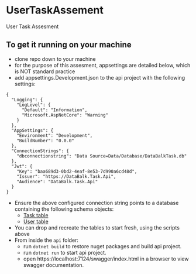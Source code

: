 # UserTaskAssement
User Task Assesment

## To get it running on your machine
* clone repo down to your machine
* for the purpose of this assesment, appsettings are detailed below, which is NOT standard practice
* add appsettings.Development.json to the api project with the following settings:

```
{
  "Logging": {
    "LogLevel": {
      "Default": "Information",
      "Microsoft.AspNetCore": "Warning"
    }
  },
  "AppSettings": {
    "Environment": "Development",
    "BuildNumber": "0.0.0"
  },
  "ConnectionStrings": {
    "dbconnectionstring": "Data Source=Data/Database/DataBalkTask.db"
  },
  "Jwt": {
    "Key": "baa689d3-0bd2-4eaf-8e53-7d990a6cd48d",
    "Issuer": "https://DataBalk.Task.Api",
    "Audience": "DataBalk.Task.Api"
  }
}
```
* Ensure the above configured connection string points to a database containing the following schema objects:
  * [Task table]()
  * [User table]()
* You can drop and recreate the tables to start fresh, using the scripts above
* From inside the `api` folder:
  * run `dotnet build` to restore nuget packages and build api project.
  * run `dotnet run` to start api project.
  * open https://localhost:7124/swagger/index.html in a browser to view swagger documentation.